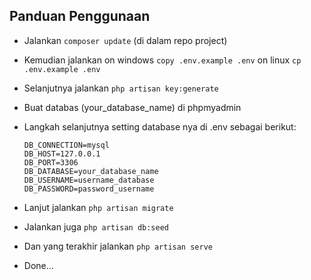 ## Panduan Penggunaan
- Jalankan `composer update` (di dalam repo project)
- Kemudian jalankan on windows `copy .env.example .env` on linux `cp .env.example .env`
- Selanjutnya jalankan `php artisan key:generate`
- Buat databas (your_database_name) di phpmyadmin
- Langkah selanjutnya setting database nya di .env sebagai berikut:
  ```env
  DB_CONNECTION=mysql
  DB_HOST=127.0.0.1
  DB_PORT=3306
  DB_DATABASE=your_database_name
  DB_USERNAME=username_database
  DB_PASSWORD=password_username
  ```
- Lanjut jalankan `php artisan migrate`
- Jalankan juga `php artisan db:seed`
- Dan yang terakhir jalankan `php artisan serve`

- Done...
